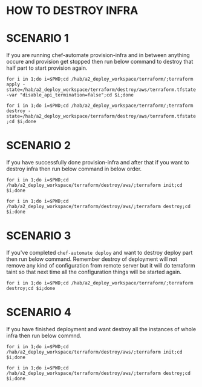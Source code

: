 # HOW TO DESTROY INFRA

# SCENARIO 1

If you are running chef-automate provision-infra and in between anything occure and provision get stopped then run below command to destroy that half part to start provision again.

`for i in 1;do i=$PWD;cd /hab/a2_deploy_workspace/terraform/;terraform apply -state=/hab/a2_deploy_workspace/terraform/destroy/aws/terraform.tfstate -var "disable_api_termination=false";cd $i;done`

`for i in 1;do i=$PWD;cd /hab/a2_deploy_workspace/terraform/;terraform destroy -state=/hab/a2_deploy_workspace/terraform/destroy/aws/terraform.tfstate;cd $i;done`

# SCENARIO 2

If you have successfully done provision-infra and after that if you want to destroy infra then run below command in below order.

`for i in 1;do i=$PWD;cd /hab/a2_deploy_workspace/terraform/destroy/aws/;terraform init;cd $i;done`

`for i in 1;do i=$PWD;cd /hab/a2_deploy_workspace/terraform/destroy/aws/;terraform destroy;cd $i;done`

# SCENARIO 3

If you've completed `chef-automate deploy` and want to destroy deploy part then run below command. Remember destroy of deployment will not remove any kind of configuration from remote server but it will do terraform taint so that next time all the configuration things will be started again.

`for i in 1;do i=$PWD;cd /hab/a2_deploy_workspace/terraform/;terraform destroy;cd $i;done`

# SCENARIO 4

If you have finished deployment and want destroy all the instances of whole infra then run below commnd.

`for i in 1;do i=$PWD;cd /hab/a2_deploy_workspace/terraform/destroy/aws/;terraform init;cd $i;done`

`for i in 1;do i=$PWD;cd /hab/a2_deploy_workspace/terraform/destroy/aws/;terraform destroy;cd $i;done`

